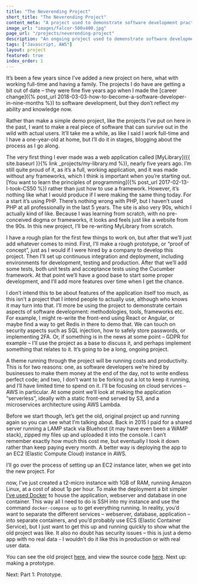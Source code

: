 ```yaml
---
title: "The Neverending Project"
short_title: "The Neverending Project"
content_meta: "A project used to demonstrate software development practises"
image_url: "images/falcor-500x400.jpg"
page_url: "/projects/neverending-project"
description: "An ongoing project used to demonstrate software development techniques"
tags: ["Javascript, AWS"]
layout: project
featured: true
index_order: 1
---
```



It’s been a few years since I’ve added a new project on here, what with working full-time and having a family. The projects I do have are getting a bit out of date – they were fine five years ago when I made the [career change]({% post_url 2018-03-03-how-to-become-a-software-developer-in-nine-months %}) to software development, but they don’t reflect my ability and knowledge now. 

Rather than make a simple demo project, like the projects I’ve put on here in the past,  I want to make a real piece of software that can survive out in the wild with actual users. It’ll take me a while, as like I said I work full-time and I have a one-year-old at home, but I’ll do it in stages, blogging about the process as I go along. 

The very first thing I ever made was a web application called [MyLibrary]({{ site.baseurl }}{% link _projects/my-library.md %}), nearly five years ago. I’m still quite proud of it, as it’s a full, working application, and it was made without any frameworks, which I think is important when you’re starting out. [You want to learn the principles of programming]({% post_url 2017-02-13-I-took-CS50 %}) rather than just how to use a framework. However, it’s nothing like what I would produce if I were making the same thing today. For a start it’s using PHP.  There’s nothing wrong with PHP, but I haven’t used PHP at all professionally in the last 5 years. The site is also very 90s, which I actually kind of like. Because I was learning from scratch, with no pre-conceived dogma or frameworks, it looks and feels just like a website from the 90s. In this new project, I’ll be re-writing MyLibrary from scratch.

I have a rough plan for the first few things to work on, but after that we’ll just add whatever comes to mind. First, I’ll make a rough prototype, or “proof of concept”, just as I would if I were hired by a company to develop this project. Then I’ll set up continuous integration and deployment, including environments for development, testing and production. After that we’ll add some tests, both unit tests and acceptance tests using the Cucumber framework. At that point we’ll have a good base to start some proper development, and I’ll add more features over time when I get the chance. 

I don’t intend this to be about features of the application itself too much, as this isn’t a project that I intend people to actually use, although who knows it may turn into that. I’ll more be using the project to demonstrate certain aspects of software development: methodologies, tools, frameworks etc. For example, I might re-write the front-end using React or Angular, or maybe find a way to get Redis in there to demo that. We can touch on security aspects such as SQL injection, how to safely store passwords, or implementing 2FA. Or, if something is in the news at some point – GDPR for example – I’ll use the project as a base to discuss it, and perhaps implement something that relates to it. It’s going to be a long, ongoing project.  

A theme running through the project will be running costs and productivity. This is for two reasons: one, as software developers we’re hired by businesses to make them money at the end of the day, not to write endless perfect code; and two, I don’t want to be forking out a lot to keep it running, and I’ll have limited time to spend on it. I’ll be focusing on cloud services – AWS in particular. At some point we’ll look at making the application “serverless”, ideally with a static front-end served by S3, and a microservices architecture using AWS Lambda. 

Before we start though, let’s get the old, original project up and running again so you can see what I’m talking about. Back in 2015 I paid for a shared server running a LAMP stack via Bluehost (it may have even been a WAMP stack), zipped my files up and uploaded it into the console. I can’t remember exactly how much this cost me, but eventually I took it down rather than keep paying every month. A better way is deploying the app to an EC2 (Elastic Compute Cloud) instance in AWS.

I’ll go over the process of setting up an EC2 instance later, when we get into the new project. For 

now, I’ve just created a t2-micro instance with 1GB of RAM, running Amazon Linux, at a cost of about 1p per hour. To make the deployment a bit simpler [I’ve used Docker](https://github.com/andavies/myLibrary/tree/dockerize) to house the application, webserver and database in one container. This way all I need to do is SSH into my instance and use the command `docker-compose up` to get everything running. In reality, you’d want to separate the different services – webserver, database, application – into separate containers, and you’d probably use ECS (Elastic Container Service), but I just want to get this up and running quickly to show what the old project was like. It also no doubt has security issues – this is just a demo app with no real data - I wouldn’t do it like this in production or with real user data.

You can see the old project [here](http://ec2-3-10-204-97.eu-west-2.compute.amazonaws.com:8080/public/), and view the source code [here](https://github.com/andavies/myLibrary). Next up: making a prototype. 


Next: Part 1: Prototype.






